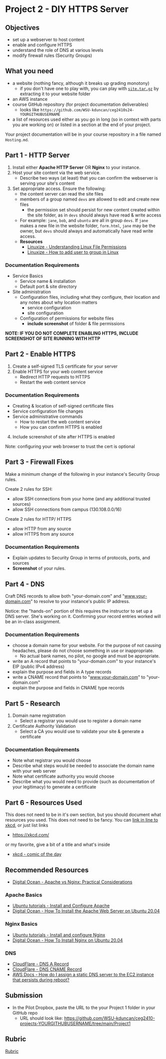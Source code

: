 # Project 2 - DIY HTTPS Server

## Objectives
- set up a webserver to host content
- enable and configure HTTPS
- understand the role of DNS at various levels
- modify firewall rules (Security Groups)

## What you need
- a website (nothing fancy, although it breaks up grading monotony)
    - if you don't have one to play with, you can play with [`site.tar.gz`](site.tar.gz) by extracting it to your website folder
- an AWS instance
- course GitHub repository (for project documentation deliverables)
    - looks like `https://github.com/WSU-kduncan/ceg2410s24-YOURGITHUBUSERNAME`
- a list of resources used either as you go in long (so in context with parts you are working on) or listed in a section at the end of your project.

Your project documentation will be in your course repository in a file named `Hosting.md`.

## Part 1 - HTTP Server

1. Install either **Apache HTTP Server** OR **Nginx** to your instance.
2. Host your site content via the web service.  
    - Describe two ways (at least) that you can confirm the webserver is serving your site's content
3. Set appropriate access.  Ensure the following:
    - the content server can read the site files
    - members of a group named `devs` are allowed to edit and create new files
        - the permission set should persist for new content created within the site folder, as in `devs` should always have read & write access 
    - For example: `jane`, `bob`, and `ubuntu` are all in group `devs`.  If `jane` makes a new file in the website folder, `form.html`, `jane` may be the owner, but `devs` should always and automatically have read write access.
    - **Resources**
        - [Linuxize - Understanding Linux File Permissions](https://linuxize.com/post/understanding-linux-file-permissions/)
        - [Linuxize - How to add user to group in Linux](https://linuxize.com/post/how-to-add-user-to-group-in-linux/)

### Documentation Requirements
- Service Basics
    - Service name & installation
    - Default port & site directory
- Site administration
    - Configuration files, including what they configure, their location and any notes about why location matters
        - service configuration
        - site configuration
    - Configuration of permissions for website files
        - **include screenshot** of folder & file permissions

**NOTE: IF YOU DO NOT COMPLETE ENABLING HTTPS, INCLUDE SCREENSHOT OF SITE RUNNING WITH HTTP**

## Part 2 - Enable HTTPS 

1. Create a self-signed TLS certificate for your server
2. Enable HTTPS for your web content service
    - Redirect HTTP requests to HTTPS
    - Restart the web content service

### Documentation Requirements
- Creating & location of self-signed certificate files
- Service configuration file changes
- Service administrative commands 
    - How to restart the web content service
    - How you can confirm HTTPS is enabled
4. Include screenshot of site after HTTPS is enabled

Note: configuring your web browser to trust the cert is optional

## Part 3 - Firewall Fixes

Make a minimum change of the following in your instance's Security Group rules.

Create 2 rules for SSH:
- allow SSH connections from your home (and any additional trusted sources)
- allow SSH connections from campus (130.108.0.0/16)

Create 2 rules for HTTP/ HTTPS
- allow HTTP from any source
- allow HTTPS from any source

### Documentation Requirements
- Explain updates to Security Group in terms of protocols, ports, and sources
- **Screenshot** of your rules.

## Part 4 - DNS

Craft DNS records to allow both "your-domain.com" and "www.your-domain.com" to resolve to your instance's public IP address.

Notice: the "hands-on" portion of this requires the instructor to set up a DNS server.  She's working on it.  Confirming your record entries worked will be an in-class assignment.

### Documentation Requirements

- choose a domain name for your website.  For the purpose of not causing headaches, please do not choose something in use or inappropriate.  
    - No actual bank names, no pilot, no google and must be appropriate.
- write an A record that points to "your-domain.com" to your instance's EIP (public IPv4 address)
- explain the purpose and fields in A type records
- write a CNAME record that points to "www.your-domain.com" to "your-domain.com"
- explain the purpose and fields in CNAME type records


## Part 5 - Research

1. Domain name registration
    - Select a registrar you would use to register a domain name
2. Certificate Authority Validation
    - Select a CA you would use to validate your site & generate a certificate

### Documentation Requirements
- Note what registrar you would choose
- Describe what steps would be needed to associate the domain name with your web server
- Note what certificate authority you would choose
- Describe what you would need to provide (such as documentation of your legitimacy) to generate a certificate

## Part 6 - Resources Used

This does not need to be in it's own section, but you should document what resources you used.  This does not need to be fancy.  You can [link in line to xkcd](https://xkcd.com/), or just list links
- https://xkcd.com/

or my favorite, give a bit of a title and what's inside
- [xkcd - comic of the day](https://xkcd.com/)

## Recommended Resources

- [Digital Ocean - Apache vs Nginx: Practical Considerations](https://www.digitalocean.com/community/tutorials/apache-vs-nginx-practical-considerations)

### Apache Basics
- [Ubuntu tutorials - Install and Configure Apache](https://ubuntu.com/tutorials/install-and-configure-apache)
- [Digital Ocean - How To Install the Apache Web Server on Ubuntu 20.04](https://www.digitalocean.com/community/tutorials/how-to-install-the-apache-web-server-on-ubuntu-20-04)

### Nginx Basics
- [Ubuntu tutorials - Install and configure Nginx](https://ubuntu.com/tutorials/install-and-configure-nginx)
- [Digital Ocean - How To Install Nginx on Ubuntu 20.04](https://www.digitalocean.com/community/tutorials/how-to-install-nginx-on-ubuntu-20-04)

### DNS
- [CloudFlare - DNS A Record](https://www.cloudflare.com/learning/dns/dns-records/dns-a-record/)
- [CloudFlare - DNS CNAME Record](https://www.cloudflare.com/learning/dns/dns-records/dns-cname-record/)
- [AWS Docs - How do I assign a static DNS server to the EC2 instance that persists during reboot?](https://repost.aws/knowledge-center/ec2-static-dns-ubuntu-debian)

## Submission

- In the Pilot Dropbox, paste the URL to the your Project 1 folder in your GitHub repo
  - URL should look like: https://github.com/WSU-kduncan/ceg2410-projects-YOURGITHUBUSERNAME/tree/main/Project1

## Rubric

[Rubric](Rubric.md)